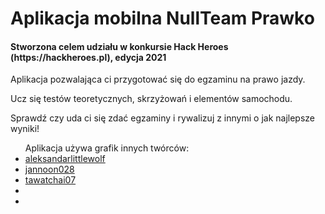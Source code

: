 <h1>Aplikacja mobilna NullTeam Prawko</h1>

<h4>Stworzona celem udziału w konkursie Hack Heroes (https://hackheroes.pl), edycja 2021</h4>

<p>Aplikacja pozwalająca ci przygotować się do egzaminu na prawo jazdy.</p>
<p>Ucz się testów teoretycznych, skrzyżowań i elementów samochodu.</p>
<p>Sprawdź czy uda ci się zdać egzaminy i rywalizuj z innymi o jak najlepsze wyniki!</p>

<ul>Aplikacja używa grafik innych twórców:
  <li><a href="https://pl.freepik.com/aleksandarlittlewolf">aleksandarlittlewolf</a></li>
  <li><a href="https://pl.freepik.com/jannoon028">jannoon028</a></li>
  <li><a href="https://pl.freepik.com/tawatchai07">tawatchai07</a></li>
  <li><a href=""></a></li>
  <li><a href=""></a></li>
</ul>
